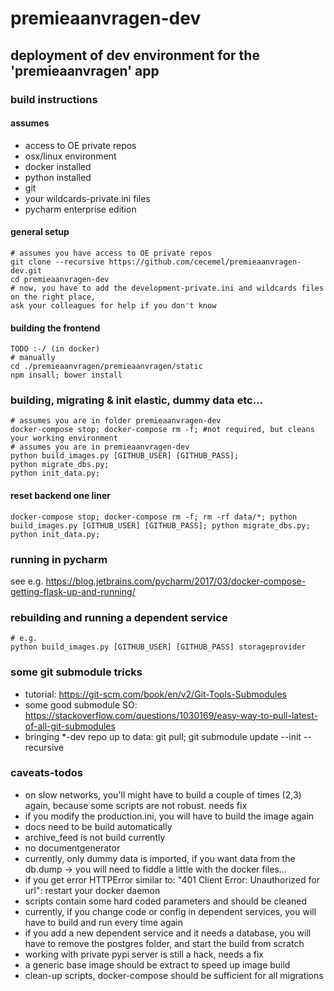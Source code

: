 # premieaanvragen-dev

## deployment of dev environment for the 'premieaanvragen' app

### build instructions

#### assumes
- access to OE private repos
- osx/linux environment
- docker installed
- python installed
- git
- your wildcards-private.ini files
- pycharm enterprise edition

#### general setup
```
# assumes you have access to OE private repos
git clone --recursive https://github.com/cecemel/premieaanvragen-dev.git
cd premieaanvragen-dev
# now, you have to add the development-private.ini and wildcards files on the right place,
ask your colleagues for help if you don't know
```

#### building the frontend
```
TODO :-/ (in docker)
# manually
cd ./premieaanvragen/premieaanvragen/static
npm insall; bower install
```

### building, migrating & init elastic, dummy data etc...
```
# assumes you are in folder premieaanvragen-dev
docker-compose stop; docker-compose rm -f; #not required, but cleans your working environment
# assumes you are in premieaanvragen-dev
python build_images.py [GITHUB_USER] [GITHUB_PASS];
python migrate_dbs.py;
python init_data.py;
```

#### reset backend one liner
```
docker-compose stop; docker-compose rm -f; rm -rf data/*; python build_images.py [GITHUB_USER] [GITHUB_PASS]; python migrate_dbs.py; python init_data.py;
```

### running in pycharm
see e.g.
https://blog.jetbrains.com/pycharm/2017/03/docker-compose-getting-flask-up-and-running/

### rebuilding and running a dependent service
```
# e.g.
python build_images.py [GITHUB_USER] [GITHUB_PASS] storageprovider
```

### some git submodule tricks
- tutorial: https://git-scm.com/book/en/v2/Git-Tools-Submodules
- some good submodule SO: https://stackoverflow.com/questions/1030169/easy-way-to-pull-latest-of-all-git-submodules
- bringing *-dev repo up to data: git pull; git submodule update --init --recursive

### caveats-todos
- on slow networks, you'll might have to build a couple of times (2,3) again, because some scripts are not robust. needs fix
- if you modify the production.ini, you will have to build the image again
- docs need to be build automatically
- archive_feed is not build currently
- no documentgenerator
- currently, only dummy data is imported, if you want data from the db.dump -> you will need to fiddle a little with the docker files...
- if you get error HTTPError similar to: "401 Client Error: Unauthorized for url": restart your docker daemon
- scripts contain some hard coded parameters and should be cleaned
- currently, if you change code or config in dependent services, you will have to build and run every time again
- if you add a new dependent service and it needs a database, you will have to remove the postgres folder, and start the build from scratch
- working with private pypi server is still a hack, needs a fix
- a generic base image should be extract to speed up image build
- clean-up scripts, docker-compose should be sufficient for all migrations
